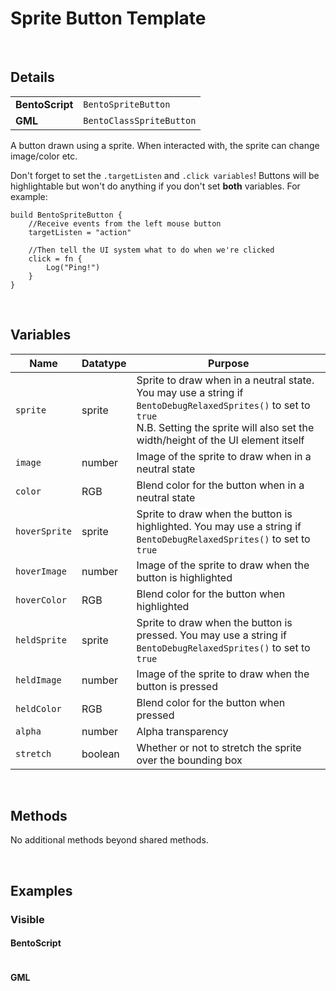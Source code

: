 # Sprite Button Template

&nbsp;

## Details

<table>
    <tr>
		<td><b>BentoScript</b></td>
		<td><code>BentoSpriteButton</code></td>
    </tr>
    <tr>
		<td><b>GML</b></td>
		<td><code>BentoClassSpriteButton</code></td>
    </tr>
</table>

A button drawn using a sprite. When interacted with, the sprite can change image/color etc.

Don't forget to set the `.targetListen` and `.click variables`! Buttons will be highlightable but won't do anything if you don't set **both** variables. For example:

```
build BentoSpriteButton {
    //Receive events from the left mouse button
    targetListen = "action"
    
    //Then tell the UI system what to do when we're clicked
    click = fn {
        Log("Ping!")
    }
}
```

&nbsp;

## Variables

| Name          | Datatype | Purpose                                                                                                              |
|---------------|----------|----------------------------------------------------------------------------------------------------------------------|
| `sprite`      | sprite   | Sprite to draw when in a neutral state. You may use a string if `BentoDebugRelaxedSprites()` to set to `true`<br> N.B. Setting the sprite will also set the width/height of the UI element itself |
| `image`       | number   | Image of the sprite to draw when in a neutral state                                                                  |
| `color`       | RGB      | Blend color for the button when in a neutral state                                                                   |
| `hoverSprite` | sprite   | Sprite to draw when the button is highlighted. You may use a string if `BentoDebugRelaxedSprites()` to set to `true` |
| `hoverImage`  | number   | Image of the sprite to draw when the button is highlighted                                                           |
| `hoverColor`  | RGB      | Blend color for the button when highlighted                                                                          |
| `heldSprite`  | sprite   | Sprite to draw when the button is pressed. You may use a string if `BentoDebugRelaxedSprites()` to set to `true`     |
| `heldImage`   | number   | Image of the sprite to draw when the button is pressed                                                               |
| `heldColor`   | RGB      | Blend color for the button when pressed                                                                              |
| `alpha`       | number   | Alpha transparency                                                                                                   |
| `stretch`     | boolean  | Whether or not to stretch the sprite over the bounding box                                                           |

&nbsp;

## Methods

No additional methods beyond shared methods.

&nbsp;

## Examples

### Visible

<!-- tabs:start -->

#### **BentoScript**

```

```

#### **GML**

```

```

<!-- tabs:end -->